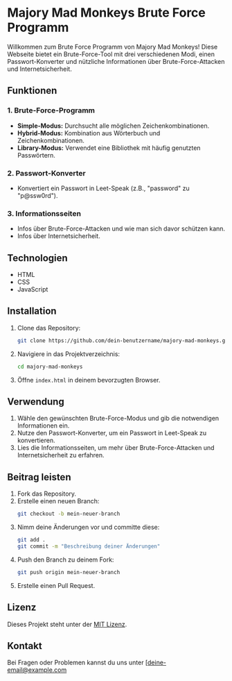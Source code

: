 # Majory Mad Monkeys Brute Force Programm

Willkommen zum Brute Force Programm von Majory Mad Monkeys! Diese Webseite bietet ein Brute-Force-Tool mit drei verschiedenen Modi, einen Passwort-Konverter und nützliche Informationen über Brute-Force-Attacken und Internetsicherheit.

## Funktionen

### 1. Brute-Force-Programm
- **Simple-Modus:** Durchsucht alle möglichen Zeichenkombinationen.
- **Hybrid-Modus:** Kombination aus Wörterbuch und Zeichenkombinationen.
- **Library-Modus:** Verwendet eine Bibliothek mit häufig genutzten Passwörtern.

### 2. Passwort-Konverter
- Konvertiert ein Passwort in Leet-Speak (z.B., "password" zu "p@ssw0rd").

### 3. Informationsseiten
- Infos über Brute-Force-Attacken und wie man sich davor schützen kann.
- Infos über Internetsicherheit.

## Technologien

- HTML
- CSS
- JavaScript

## Installation

1. Clone das Repository:
    ```bash
    git clone https://github.com/dein-benutzername/majory-mad-monkeys.git
    ```

2. Navigiere in das Projektverzeichnis:
    ```bash
    cd majory-mad-monkeys
    ```

3. Öffne `index.html` in deinem bevorzugten Browser.

## Verwendung

1. Wähle den gewünschten Brute-Force-Modus und gib die notwendigen Informationen ein.
2. Nutze den Passwort-Konverter, um ein Passwort in Leet-Speak zu konvertieren.
3. Lies die Informationsseiten, um mehr über Brute-Force-Attacken und Internetsicherheit zu erfahren.

## Beitrag leisten

1. Fork das Repository.
2. Erstelle einen neuen Branch:
    ```bash
    git checkout -b mein-neuer-branch
    ```
3. Nimm deine Änderungen vor und committe diese:
    ```bash
    git add .
    git commit -m "Beschreibung deiner Änderungen"
    ```
4. Push den Branch zu deinem Fork:
    ```bash
    git push origin mein-neuer-branch
    ```
5. Erstelle einen Pull Request.

## Lizenz

Dieses Projekt steht unter der [MIT Lizenz](LICENSE).

## Kontakt

Bei Fragen oder Problemen kannst du uns unter [deine-email@example.com